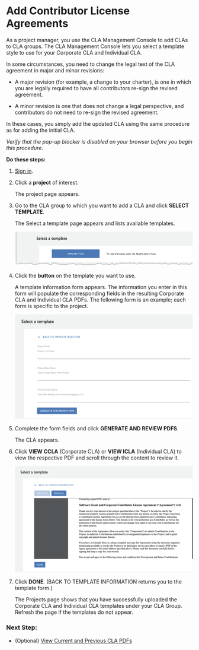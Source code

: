 # Add Contributor License Agreements
As a project manager, you use the CLA Management Console to add CLAs to CLA groups. The CLA Management Console lets you select a template style to use for your Corporate CLA and Individual CLA.

In some circumstances, you need to change the legal text of the CLA agreement in major and minor revisions:

* A major revision (for example, a change to your charter), is one in which you are legally required to have all contributors re-sign the revised agreement.

* A minor revision is one that does not change a legal perspective, and contributors do not need to re-sign the revised agreement.

In these cases, you simply add the updated CLA using the same procedure as for adding the initial CLA.

*Verify that the pop-up blocker is disabled on your browser before you begin this procedure.*

**Do these steps:**

1. [Sign in](Sign-In-to-the-CLA-Management-Console.md).

1. Click a **project** of interest.

   The project page appears.

1. Go to the CLA group to which you want to add a CLA and click **SELECT TEMPLATE**.

   The Select a template page appears and lists available templates.

   ![CLA Select a template](imgs/CLA-Select-a-template-page.png)

1. Click the **button** on the template you want to use.

   A template information form appears. The information you enter in this form will populate the corresponding fields in the resulting Corporate CLA and Individual CLA PDFs. The following form is an example; each form is specific to the project.

   ![CLA Select a template form](imgs/CLA-Select-a-template-form.png)

1. Complete the form fields and click **GENERATE AND REVIEW PDFS**.
   
   The CLA appears.

1. Click **VIEW CCLA** (Corporate CLA) or **VIEW ICLA** (Individual CLA) to view the respective PDF and scroll through the content to review it.

   ![CLA PDF content](imgs/CLA-PDF-content.png)

1. Click **DONE**. (BACK TO TEMPLATE INFORMATION returns you to the template form.)

   The Projects page shows that you have successfully uploaded the Corporate CLA and Individual CLA templates under your CLA Group. Refresh the page if the templates do not appear.

### Next Step:

* (Optional) [View Current and Previous CLA PDFs](View-Current-and-Previous-CLA-PDFs.md)